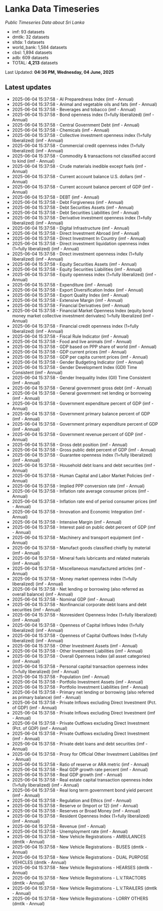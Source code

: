 # Lanka Data Timeseries
*Public Timeseries Data about Sri Lanka*

* imf: 93 datasets
* dmtlk: 32 datasets
* sltda: 1 datasets
* world_bank: 1,584 datasets
* cbsl: 1,894 datasets
* adb: 609 datasets
* TOTAL: **4,213** datasets

Last Updated: **04:36 PM, Wednesday, 04 June, 2025**

## Latest updates

* 2025-06-04 15:37:58 - AI Preparedness Index (imf - Annual)
* 2025-06-04 15:37:58 - Animal and vegetable oils and fats (imf - Annual)
* 2025-06-04 15:37:58 - Beverages and tobacco (imf - Annual)
* 2025-06-04 15:37:58 - Bond openness index (1=fully liberalized) (imf - Annual)
* 2025-06-04 15:37:58 - Central Government Debt (imf - Annual)
* 2025-06-04 15:37:58 - Chemicals (imf - Annual)
* 2025-06-04 15:37:58 - Collective investment openness index (1=fully liberalized) (imf - Annual)
* 2025-06-04 15:37:58 - Commercial credit openness index (1=fully liberalized) (imf - Annual)
* 2025-06-04 15:37:58 - Commodity & transactions not classified accord to kind (imf - Annual)
* 2025-06-04 15:37:58 - Crude materials inedible except fuels (imf - Annual)
* 2025-06-04 15:37:58 - Current account balance U.S. dollars (imf - Annual)
* 2025-06-04 15:37:58 - Current account balance percent of GDP (imf - Annual)
* 2025-06-04 15:37:58 - DEBT (imf - Annual)
* 2025-06-04 15:37:58 - Debt Forgiveness (imf - Annual)
* 2025-06-04 15:37:58 - Debt Securities Assets (imf - Annual)
* 2025-06-04 15:37:58 - Debt Securities Liabilities (imf - Annual)
* 2025-06-04 15:37:58 - Derivative investment openness index (1=fully liberalized) (imf - Annual)
* 2025-06-04 15:37:58 - Digital Infrastructure (imf - Annual)
* 2025-06-04 15:37:58 - Direct Investment Abroad (imf - Annual)
* 2025-06-04 15:37:58 - Direct Investment In Country (imf - Annual)
* 2025-06-04 15:37:58 - Direct investment liquidation openness index (1=fully liberalized) (imf - Annual)
* 2025-06-04 15:37:58 - Direct investment openness index (1=fully liberalized) (imf - Annual)
* 2025-06-04 15:37:58 - Equity Securities Assets (imf - Annual)
* 2025-06-04 15:37:58 - Equity Securities Liabilities (imf - Annual)
* 2025-06-04 15:37:58 - Equity openness index (1=fully liberalized) (imf - Annual)
* 2025-06-04 15:37:58 - Expenditure (imf - Annual)
* 2025-06-04 15:37:58 - Export Diversification Index (imf - Annual)
* 2025-06-04 15:37:58 - Export Quality Index (imf - Annual)
* 2025-06-04 15:37:58 - Extensive Margin (imf - Annual)
* 2025-06-04 15:37:58 - Financial Derivatives (imf - Annual)
* 2025-06-04 15:37:58 - Financial Market Openness Index (equity bond money market collective investment derivates) 1=fully liberalized (imf - Annual)
* 2025-06-04 15:37:58 - Financial credit openness index (1=fully liberalized) (imf - Annual)
* 2025-06-04 15:37:58 - Fiscal Rule Indicator (imf - Annual)
* 2025-06-04 15:37:58 - Food and live animals (imf - Annual)
* 2025-06-04 15:37:58 - GDP based on PPP share of world (imf - Annual)
* 2025-06-04 15:37:58 - GDP current prices (imf - Annual)
* 2025-06-04 15:37:58 - GDP per capita current prices (imf - Annual)
* 2025-06-04 15:37:58 - Gender Budgeting Indicator (imf - Annual)
* 2025-06-04 15:37:58 - Gender Development Index (GDI) Time Consistent (imf - Annual)
* 2025-06-04 15:37:58 - Gender Inequality Index (GII) Time Consistent (imf - Annual)
* 2025-06-04 15:37:58 - General government gross debt (imf - Annual)
* 2025-06-04 15:37:58 - General government net lending or borrowing (imf - Annual)
* 2025-06-04 15:37:58 - Government expenditure percent of GDP (imf - Annual)
* 2025-06-04 15:37:58 - Government primary balance percent of GDP (imf - Annual)
* 2025-06-04 15:37:58 - Government primary expenditure percent of GDP (imf - Annual)
* 2025-06-04 15:37:58 - Government revenue percent of GDP (imf - Annual)
* 2025-06-04 15:37:58 - Gross debt position (imf - Annual)
* 2025-06-04 15:37:58 - Gross public debt percent of GDP (imf - Annual)
* 2025-06-04 15:37:58 - Guarantee openness index (1=fully liberalized) (imf - Annual)
* 2025-06-04 15:37:58 - Household debt loans and debt securities (imf - Annual)
* 2025-06-04 15:37:58 - Human Capital and Labor Market Policies (imf - Annual)
* 2025-06-04 15:37:58 - Implied PPP conversion rate (imf - Annual)
* 2025-06-04 15:37:58 - Inflation rate average consumer prices (imf - Annual)
* 2025-06-04 15:37:58 - Inflation rate end of period consumer prices (imf - Annual)
* 2025-06-04 15:37:58 - Innovation and Economic Integration (imf - Annual)
* 2025-06-04 15:37:58 - Intensive Margin (imf - Annual)
* 2025-06-04 15:37:58 - Interest paid on public debt percent of GDP (imf - Annual)
* 2025-06-04 15:37:58 - Machinery and transport equipment (imf - Annual)
* 2025-06-04 15:37:58 - Manufact goods classified chiefly by material (imf - Annual)
* 2025-06-04 15:37:58 - Mineral fuels lubricants and related materials (imf - Annual)
* 2025-06-04 15:37:58 - Miscellaneous manufactured articles (imf - Annual)
* 2025-06-04 15:37:58 - Money market openness index (1=fully liberalized) (imf - Annual)
* 2025-06-04 15:37:58 - Net lending or borrowing (also referred as overall balance) (imf - Annual)
* 2025-06-04 15:37:58 - Nominal GDP (imf - Annual)
* 2025-06-04 15:37:58 - Nonfinancial corporate debt loans and debt securities (imf - Annual)
* 2025-06-04 15:37:58 - Nonresident Openness Index (1=fully liberalized) (imf - Annual)
* 2025-06-04 15:37:58 - Openness of Capital Inflows Index (1=fully liberalized) (imf - Annual)
* 2025-06-04 15:37:58 - Openness of Capital Outflows Index (1=fully liberalized) (imf - Annual)
* 2025-06-04 15:37:58 - Other Investment Assets (imf - Annual)
* 2025-06-04 15:37:58 - Other Investment Liabilities (imf - Annual)
* 2025-06-04 15:37:58 - Overall Openness Index (all asset categories) (imf - Annual)
* 2025-06-04 15:37:58 - Personal capital transaction openness index (1=fully liberalized) (imf - Annual)
* 2025-06-04 15:37:58 - Population (imf - Annual)
* 2025-06-04 15:37:58 - Portfolio Investment Assets (imf - Annual)
* 2025-06-04 15:37:58 - Portfolio Investment Liabilities (imf - Annual)
* 2025-06-04 15:37:58 - Primary net lending or borrowing (also referred as primary balance) (imf - Annual)
* 2025-06-04 15:37:58 - Private Inflows excluding Direct Investment (Pct. of GDP) (imf - Annual)
* 2025-06-04 15:37:58 - Private Inflows excluding Direct Investment (imf - Annual)
* 2025-06-04 15:37:58 - Private Outflows excluding Direct Investment (Pct. of GDP) (imf - Annual)
* 2025-06-04 15:37:58 - Private Outflows excluding Direct Investment (imf - Annual)
* 2025-06-04 15:37:58 - Private debt loans and debt securities (imf - Annual)
* 2025-06-04 15:37:58 - Proxy for Official Other Investment Liabilities (imf - Annual)
* 2025-06-04 15:37:58 - Ratio of reserve or ARA metric (imf - Annual)
* 2025-06-04 15:37:58 - Real GDP growth rate percent (imf - Annual)
* 2025-06-04 15:37:58 - Real GDP growth (imf - Annual)
* 2025-06-04 15:37:58 - Real estate capital transaction openness index (1=fully liberalized) (imf - Annual)
* 2025-06-04 15:37:58 - Real long term government bond yield percent (imf - Annual)
* 2025-06-04 15:37:58 - Regulation and Ethics (imf - Annual)
* 2025-06-04 15:37:58 - Reserve or (Import or 12) (imf - Annual)
* 2025-06-04 15:37:58 - Reserves or Broad Money (imf - Annual)
* 2025-06-04 15:37:58 - Resident Openness Index (1=fully liberalized) (imf - Annual)
* 2025-06-04 15:37:58 - Revenue (imf - Annual)
* 2025-06-04 15:37:58 - Unemployment rate (imf - Annual)
* 2025-06-04 15:37:58 - New Vehicle Registrations - AMBULANCES (dmtlk - Annual)
* 2025-06-04 15:37:58 - New Vehicle Registrations - BUSES (dmtlk - Annual)
* 2025-06-04 15:37:58 - New Vehicle Registrations - DUAL PURPOSE VEHICLES (dmtlk - Annual)
* 2025-06-04 15:37:58 - New Vehicle Registrations - HEARSES (dmtlk - Annual)
* 2025-06-04 15:37:58 - New Vehicle Registrations - L.V.TRACTORS (dmtlk - Annual)
* 2025-06-04 15:37:58 - New Vehicle Registrations - L.V.TRAILERS (dmtlk - Annual)
* 2025-06-04 15:37:58 - New Vehicle Registrations - LORRY OTHERS (dmtlk - Annual)
